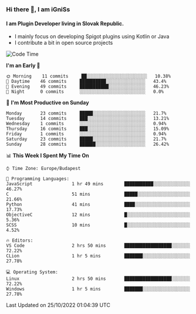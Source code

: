 ### Hi there 👋, I am iGniSs

#### I am Plugin Developer living in Slovak Republic.
- I mainly focus on developing Spigot plugins using Kotlin or Java
- I contribute a bit in open source projects

<!--START_SECTION:waka-->
![Code Time](http://img.shields.io/badge/Code%20Time-936%20hrs%2033%20mins-blue)

**I'm an Early 🐤** 

```text
🌞 Morning    11 commits     ██░░░░░░░░░░░░░░░░░░░░░░░   10.38% 
🌆 Daytime    46 commits     ██████████░░░░░░░░░░░░░░░   43.4% 
🌃 Evening    49 commits     ███████████░░░░░░░░░░░░░░   46.23% 
🌙 Night      0 commits      ░░░░░░░░░░░░░░░░░░░░░░░░░   0.0%

```
📅 **I'm Most Productive on Sunday** 

```text
Monday       23 commits     █████░░░░░░░░░░░░░░░░░░░░   21.7% 
Tuesday      14 commits     ███░░░░░░░░░░░░░░░░░░░░░░   13.21% 
Wednesday    1 commits      ░░░░░░░░░░░░░░░░░░░░░░░░░   0.94% 
Thursday     16 commits     ███░░░░░░░░░░░░░░░░░░░░░░   15.09% 
Friday       1 commits      ░░░░░░░░░░░░░░░░░░░░░░░░░   0.94% 
Saturday     23 commits     █████░░░░░░░░░░░░░░░░░░░░   21.7% 
Sunday       28 commits     ██████░░░░░░░░░░░░░░░░░░░   26.42%

```


📊 **This Week I Spent My Time On** 

```text
⌚︎ Time Zone: Europe/Budapest

💬 Programming Languages: 
JavaScript               1 hr 49 mins        ███████████░░░░░░░░░░░░░░   46.27% 
C                        51 mins             █████░░░░░░░░░░░░░░░░░░░░   21.66% 
Python                   41 mins             ████░░░░░░░░░░░░░░░░░░░░░   17.73% 
ObjectiveC               12 mins             █░░░░░░░░░░░░░░░░░░░░░░░░   5.36% 
SCSS                     10 mins             █░░░░░░░░░░░░░░░░░░░░░░░░   4.52%

🔥 Editors: 
VS Code                  2 hrs 50 mins       ██████████████████░░░░░░░   72.22% 
CLion                    1 hr 5 mins         ███████░░░░░░░░░░░░░░░░░░   27.78%

💻 Operating System: 
Linux                    2 hrs 50 mins       ██████████████████░░░░░░░   72.22% 
Windows                  1 hr 5 mins         ███████░░░░░░░░░░░░░░░░░░   27.78%

```


 Last Updated on 25/10/2022 01:04:39 UTC
<!--END_SECTION:waka-->